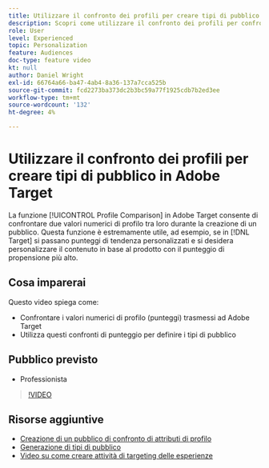 ```yaml
---
title: Utilizzare il confronto dei profili per creare tipi di pubblico
description: Scopri come utilizzare il confronto dei profili per confrontare due valori numerici di profilo tra loro durante la creazione di un pubblico.
role: User
level: Experienced
topic: Personalization
feature: Audiences
doc-type: feature video
kt: null
author: Daniel Wright
exl-id: 66764a66-ba47-4ab4-8a36-137a7cca525b
source-git-commit: fcd2273ba373dc2b3bc59a77f1925cdb7b2ed3ee
workflow-type: tm+mt
source-wordcount: '132'
ht-degree: 4%

---
```


# Utilizzare il confronto dei profili per creare tipi di pubblico in Adobe Target

La funzione [!UICONTROL Profile Comparison] in Adobe Target consente di confrontare due valori numerici di profilo tra loro durante la creazione di un pubblico. Questa funzione è estremamente utile, ad esempio, se in [!DNL Target] si passano punteggi di tendenza personalizzati e si desidera personalizzare il contenuto in base al prodotto con il punteggio di propensione più alto.

## Cosa imparerai

Questo video spiega come:

* Confrontare i valori numerici di profilo (punteggi) trasmessi ad Adobe Target
* Utilizza questi confronti di punteggio per definire i tipi di pubblico

## Pubblico previsto

* Professionista

>[!VIDEO](https://video.tv.adobe.com/v/23218/?quality=12)

## Risorse aggiuntive

* [Creazione di un pubblico di confronto di attributi di profilo](https://experienceleague.adobe.com/docs/target/using/audiences/create-audiences/creating-a-profile-attribute-comparison-audience.html?lang=it)
* [Generazione di tipi di pubblico](https://experienceleague.adobe.com/docs/target/using/audiences/create-audiences/create-audience.html?lang=it)
* [Video su come creare attività di targeting delle esperienze](../activities/create-experience-targeting-activities.md)
